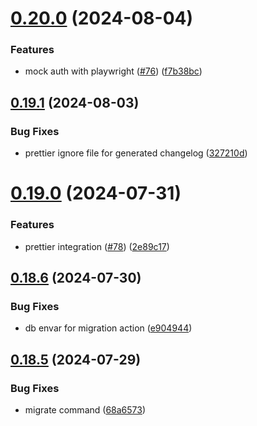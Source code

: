 # [0.20.0](https://github.com/EddieHubCommunity/HealthCheck/compare/v0.19.1...v0.20.0) (2024-08-04)


### Features

* mock auth with playwright ([#76](https://github.com/EddieHubCommunity/HealthCheck/issues/76)) ([f7b38bc](https://github.com/EddieHubCommunity/HealthCheck/commit/f7b38bca1d7ef2c3541bceb5e864299ce93b7524))



## [0.19.1](https://github.com/EddieHubCommunity/HealthCheck/compare/v0.19.0...v0.19.1) (2024-08-03)


### Bug Fixes

* prettier ignore file for generated changelog ([327210d](https://github.com/EddieHubCommunity/HealthCheck/commit/327210d849071e730fff562043e840a19cc90b60))



# [0.19.0](https://github.com/EddieHubCommunity/HealthCheck/compare/v0.18.6...v0.19.0) (2024-07-31)


### Features

* prettier integration ([#78](https://github.com/EddieHubCommunity/HealthCheck/issues/78)) ([2e89c17](https://github.com/EddieHubCommunity/HealthCheck/commit/2e89c1767330ab6d5162cab1cd20746c8625bc79))



## [0.18.6](https://github.com/EddieHubCommunity/HealthCheck/compare/v0.18.5...v0.18.6) (2024-07-30)


### Bug Fixes

* db envar for migration action ([e904944](https://github.com/EddieHubCommunity/HealthCheck/commit/e904944e725da137e73fa6ec9408a1354338bbef))



## [0.18.5](https://github.com/EddieHubCommunity/HealthCheck/compare/v0.18.4...v0.18.5) (2024-07-29)


### Bug Fixes

* migrate command ([68a6573](https://github.com/EddieHubCommunity/HealthCheck/commit/68a6573889823dbd0a3d84593e01dd229ca40de3))



